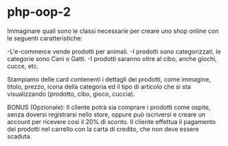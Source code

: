 # php-oop-2
Immaginare quali sono le classi necessarie per creare uno shop online con le seguenti caratteristiche:

-L'e-commerce vende prodotti per animali.
-I prodotti sono categorizzati, le categorie sono Cani o Gatti.
-I prodotti saranno oltre al cibo, anche giochi, cucce, etc.

Stampiamo delle card contenenti i dettagli dei prodotti, come immagine, titolo, prezzo, icona della categoria ed il tipo di articolo che si sta visualizzando (prodotto, cibo, gioco, cuccia).

BONUS (Opzionale):
Il cliente potrà sia comprare i prodotti come ospite, senza doversi registrarsi nello store, oppure può iscriversi e creare un account per ricevere cosi il 20% di sconto.
Il cliente effettua il pagamento dei prodotti nel carrello con la carta di credito, che non deve essere scaduta.
